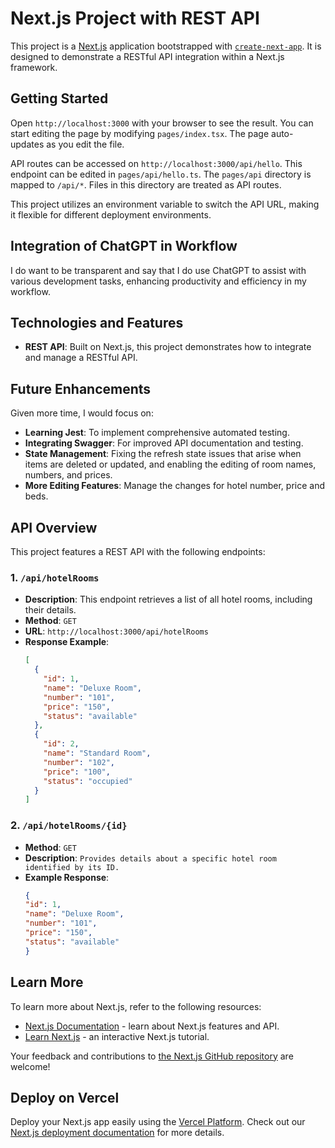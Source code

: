 # Next.js Project with REST API

This project is a [Next.js](https://nextjs.org/) application bootstrapped with [`create-next-app`](https://github.com/vercel/next.js/tree/canary/packages/create-next-app). It is designed to demonstrate a RESTful API integration within a Next.js framework.

## Getting Started

Open `http://localhost:3000` with your browser to see the result. You can start editing the page by modifying `pages/index.tsx`. The page auto-updates as you edit the file.

API routes can be accessed on `http://localhost:3000/api/hello`. This endpoint can be edited in `pages/api/hello.ts`. The `pages/api` directory is mapped to `/api/*`. Files in this directory are treated as API routes.

This project utilizes an environment variable to switch the API URL, making it flexible for different deployment environments.

## Integration of ChatGPT in Workflow

I do want to be transparent and say that I do use ChatGPT to assist with various development tasks, enhancing productivity and efficiency in my workflow.

## Technologies and Features

- **REST API**: Built on Next.js, this project demonstrates how to integrate and manage a RESTful API.

## Future Enhancements

Given more time, I would focus on:
- **Learning Jest**: To implement comprehensive automated testing.
- **Integrating Swagger**: For improved API documentation and testing.
- **State Management**: Fixing the refresh state issues that arise when items are deleted or updated, and enabling the editing of room names, numbers, and prices.
- **More Editing Features**: Manage the changes for hotel number, price and beds.

## API Overview

This project features a REST API with the following endpoints:

### 1. `/api/hotelRooms`

- **Description**: This endpoint retrieves a list of all hotel rooms, including their details.
- **Method**: `GET`
- **URL**: `http://localhost:3000/api/hotelRooms`
- **Response Example**:
  ```json
  [
    {
      "id": 1,
      "name": "Deluxe Room",
      "number": "101",
      "price": "150",
      "status": "available"
    },
    {
      "id": 2,
      "name": "Standard Room",
      "number": "102",
      "price": "100",
      "status": "occupied"
    }
  ]

### 2. `/api/hotelRooms/{id}`

- **Method**: `GET`
- **Description**: `Provides details about a specific hotel room identified by its ID.`
- **Example Response**:
   ```json
  {
  "id": 1,
  "name": "Deluxe Room",
  "number": "101",
  "price": "150",
  "status": "available"
   }

## Learn More

To learn more about Next.js, refer to the following resources:
- [Next.js Documentation](https://nextjs.org/docs) - learn about Next.js features and API.
- [Learn Next.js](https://nextjs.org/learn) - an interactive Next.js tutorial.

Your feedback and contributions to [the Next.js GitHub repository](https://github.com/vercel/next.js/) are welcome!

## Deploy on Vercel

Deploy your Next.js app easily using the [Vercel Platform](https://vercel.com/new?utm_medium=default-template&filter=next.js&utm_source=create-next-app&utm_campaign=create-next-app-readme). Check out our [Next.js deployment documentation](https://nextjs.org/docs/deployment) for more details.
